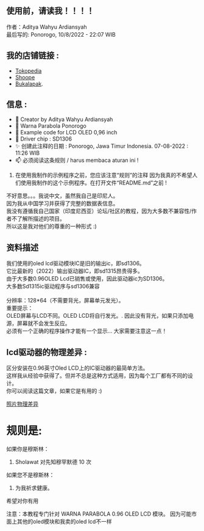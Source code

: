 ## 使用前，请读我！！！！
作者：Aditya Wahyu Ardiansyah
<br />
最后写的: Ponorogo, 10/8/2022 - 22:07 WIB

## 我的店铺链接 :
- [Tokopedia](https://www.tokopedia.com/warnaparabola)
- [Shoope](https://shopee.co.id/warnaparabola)
- [Bukalapak](https://www.bukalapak.com/u/aditardiansyah092).

## 信息 :
- 👋 Creator by Aditya Wahyu Ardiansyah
- 👀 Warna Parabola Ponorogo
- 🌱 Example code for LCD OLED 0,96 inch
- 💞️ Driver chip : SD1306
- ✨ 创建此注释的日期 : Ponorogo, Jawa Timur Indonesia. 07-08-2022 : 11:26 WIB
- 📫 必须阅读这条规则 / harus membaca aturan ini !

1. 在使用我制作的示例程序之前，您应该注意“规则”的注释
因为我真的不希望人们使用我制作的这个示例程序。在打开文件“README.md”之前 !

不好意思。。。我说中文，虽然我自己是印尼人。<br/>
因为我从中国学习并获得了完整的数据表信息。<br/>
我没有遵循我自己国家（印度尼西亚）论坛/社区的教程，因为大多数不兼容性/作者不了解所描述的项目。<br/>
所以这是我对他们的尊重的一种形式 :)

## 资料描述
我们使用的oled lcd驱动模块IC是旧的输出ic，即sd1306。
<br/>
它比最新的（2022）输出驱动器IC，即sd1315昂贵得多。
<br/>
由于大多数0.96OLED Lcd已销售或使用，因此驱动器ic为SD1306。
<br />
大多数Sd1315ic驱动程序与sd1306兼容
<br/><br/>
分辨率：128*64（不需要背光，屏幕单元发光）。
<br/>
重要提示：
<br/>
OLED屏幕与LCD不同。OLED LCD将自行发光。. 因此没有背光，如果只添加电源，屏幕就不会发生反应。
<br/>
必须有一个正确的程序操作才能有一个显示... 大家需要注意这一点！

## Icd驱动器的物理差异 :
区分安装在0.96英寸Oled LCD上的IC驱动器的最简单方法。
<br/>
这样我从经验中获得了。但并不总是这种方式适用，因为每个工厂都有不同的设计。
<br/>
你可以阅读这篇文章，如果它是有用的 :)

[照片物理差异](https://github.com/AdityaWA05/OLED-128x64-i2c-0.96/blob/main/%E5%B7%AE%E5%BC%82%E9%A9%B1%E5%8A%A8ic%20oled%200.96.jpg)

规则是:
======

如果你是穆斯林：
1. Sholawat 对先知穆罕默德 10 次

如果您不是穆斯林：
1. 为我祈求健康。


希望对你有用

注意：本教程专门针对 WARNA PARABOLA 0.96 OLED LCD 模块。
因为可能市面上其他的oled模块和我卖的oled lcd不一样
